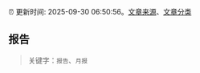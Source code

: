 :alarm_clock: 更新时间: 2025-09-30 06:50:56。[文章来源](/README.md)、[文章分类](/TAGS.md)

## 报告


> 关键字：`报告`、`月报`



